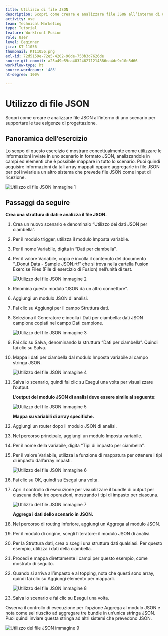 ```yaml
---
title: Utilizzo di file JSON
description: Scopri come creare e analizzare file JSON all’interno di uno scenario per supportare le tue esigenze di progettazione.
activity: use
team: Technical Marketing
type: Tutorial
feature: Workfront Fusion
role: User
level: Beginner
jira: KT-11056
thumbnail: KT11056.png
exl-id: 72d5159e-72e5-4202-90de-753b3d7626de
source-git-commit: a25a49e59ca483246271214886ea4dc9c10e8d66
workflow-type: ht
source-wordcount: '485'
ht-degree: 100%

---
```


# Utilizzo di file JSON

Scopri come creare e analizzare file JSON all’interno di uno scenario per supportare le tue esigenze di progettazione.

## Panoramica dell’esercizio

Lo scopo di questo esercizio è mostrare concettualmente come utilizzare le informazioni inviate in uno scenario in formato JSON, analizzandole in campi ed elementi che è possibile mappare in tutto lo scenario. Puoi quindi acquisire informazioni da tali array mappati oppure aggregarle in file JSON per poi inviarle a un altro sistema che prevede file JSON come input di ricezione.

![Utilizzo di file JSON immagine 1](../12-exercises/assets/working-with-json-walkthrough-1.png)

## Passaggi da seguire

**Crea una struttura di dati e analizza il file JSON.**

1. Crea un nuovo scenario e denominalo “Utilizzo dei dati JSON per ciambella”.
1. Per il modulo trigger, utilizza il modulo Imposta variabile.
1. Per il nome Variabile, digita in “Dati per ciambella”.
1. Per il valore Variabile, copia e incolla il contenuto del documento “_Donut Data - Sample JSON.rtf” che si trova nella cartella Fusion Exercise Files (File di esercizio di Fusion) nell’unità di test.

   ![Utilizzo del file JSON immagine 2](../12-exercises/assets/working-with-json-walkthrough-2.png)

1. Rinomina questo modulo “JSON da un altro connettore”.
1. Aggiungi un modulo JSON di analisi.
1. Fai clic su Aggiungi per il campo Struttura dati.
1. Seleziona il Generatore e incolla i Dati per ciambella: dati JSON campione copiati nel campo Dati campione.

   ![Utilizzo del file JSON immagine 3](../12-exercises/assets/working-with-json-walkthrough-3.png)

1. Fai clic su Salva, denominando la struttura “Dati per ciambella”. Quindi fai clic su Salva.
1. Mappa i dati per ciambella dal modulo Imposta variabile al campo stringa JSON.

   ![Utilizzo del file JSON immagine 4](../12-exercises/assets/working-with-json-walkthrough-4.png)

1. Salva lo scenario, quindi fai clic su Esegui una volta per visualizzare l’output.

   **L’output del modulo JSON di analisi deve essere simile al seguente:**

   ![Utilizzo del file JSON immagine 5](../12-exercises/assets/working-with-json-walkthrough-5.png)

   **Mappa su variabili di array specifiche.**

1. Aggiungi un router dopo il modulo JSON di analisi.
1. Nel percorso principale, aggiungi un modulo Imposta variabile.
1. Per il nome della variabile, digita “Tipi di impasto per ciambella”.
1. Per il valore Variabile, utilizza la funzione di mappatura per ottenere i tipi di impasto dall’array impasti.

   ![Utilizzo del file JSON immagine 6](../12-exercises/assets/working-with-json-walkthrough-6.png)

1. Fai clic su OK, quindi su Esegui una volta.
1. Apri il controllo di esecuzione per visualizzare il bundle di output per ciascuna delle tre operazioni, mostrando i tipi di impasto per ciascuna.

   ![Utilizzo del file JSON immagine 7](../12-exercises/assets/working-with-json-walkthrough-7.png)

   **Aggrega i dati dello scenario in JSON.**

1. Nel percorso di routing inferiore, aggiungi un Aggrega al modulo JSON.
1. Per il modulo di origine, scegli l’iteratore: il modulo JSON di analisi.
1. Per la Struttura dati, crea o scegli una struttura dati qualsiasi. Per questo esempio, utilizza i dati della ciambella.
1. Procedi e mappa direttamente i campi per questo esempio, come mostrato di seguito.
1. Quando si arriva all’impasto e al topping, nota che questi sono array, quindi fai clic su Aggiungi elemento per mapparli.

   ![Utilizzo del file JSON immagine 8](../12-exercises/assets/working-with-json-walkthrough-8.png)

1. Salva lo scenario e fai clic su Esegui una volta.

Osserva il controllo di esecuzione per l’opzione Aggrega al modulo JSON e nota come sei riuscito ad aggregare tre bundle in un’unica stringa JSON. Puoi quindi inviare questa stringa ad altri sistemi che prevedono JSON.

![Utilizzo del file JSON immagine 9](../12-exercises/assets/working-with-json-walkthrough-9.png)
